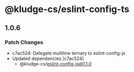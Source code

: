 # @kludge-cs/eslint-config-ts

## 1.0.6

### Patch Changes

- c7ac524: Delegate multiline ternary to eslint-config-js
- Updated dependencies [c7ac524]
  - @kludge-cs/eslint-config-js@1.1.0

